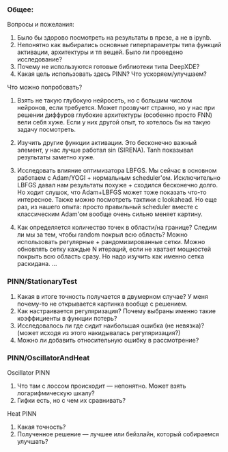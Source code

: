### Общее:

Вопросы и пожелания:
1. Было бы здорово посмотреть на результаты в презе, а не в ipynb. 
2. Непонятно как выбирались основные гиперпараметры типа функций активации, архитектуры и тп вещей. Было ли проведено исследование?  
3. Почему не используются готовые библиотеки типа DeepXDE?
4. Какая цель использовать здесь PINN? Что ускоряем/улучшаем? 

Что можно попробовать?
1. Взять не такую глубокую нейросеть, но с большим числом нейронов, если требуется. Может прозвучит странно, но у нас при решении диффуров глубокие архитектуры (особенно просто FNN) вели себя хуже. Если у них другой опыт, то хотелось бы на такую задачу посмотреть.

2. Изучить другие функции активации. Это бесконечно важный элемент, у нас лучше работал sin (SIRENA). Tanh показывал результаты заметно хуже.

3. Исследовать влияние оптимизатора LBFGS. Мы сейчас в основном работаем с Adam/YOGI + нормальным scheduler'ом. Исключительно LBFGS давал нам результаты похуже + сходился бесконечно долго. Но ходит слушок, что Adam+LBFGS может тоже показать что-то интересное. Также можно посмотреть тактики с lookahead. Но  еще раз, из нашего опыта: просто правильный scheduler вместе с классическим Adam'ом вообще очень сильно меняет картину.

4. Как определяется количество точек в области/на границе? Следим ли мы за тем, чтобы random покрыл всю область? Можно использовать регулярные + рандомизированные сетки. Можно обновлять сетку каждые N итераций, если не хватает мощностей покрыть всю область сразу. Но надо изучить как именно сетка раскидана.
...

### PINN/StationaryTest

1. Какая в итоге точность получается в двумерном случае? У меня почему-то не открывается картинка вообще с решением.
2. Как настраивается регуляризация? Почему выбраны именно такие коэффициенты в функции потерь?
3. Исследовалось ли где сидит наибольшая ошибка (не невязка)? (может исходя из этого накидывалась регуляризация?)
4. Можно ли добавить относительную ошибку в рассмотрение?

### PINN/OscillatorAndHeat
Oscillator PINN
1. Что там с лоссом происходит — непонятно. Может взять логарифмическую шкалу?
2. Гифки есть, но с чем их сравнивать?

Heat PINN
1. Какая точность?
2. Полученное решение — лучшее или бейзлайн, который собираемся улучшать?